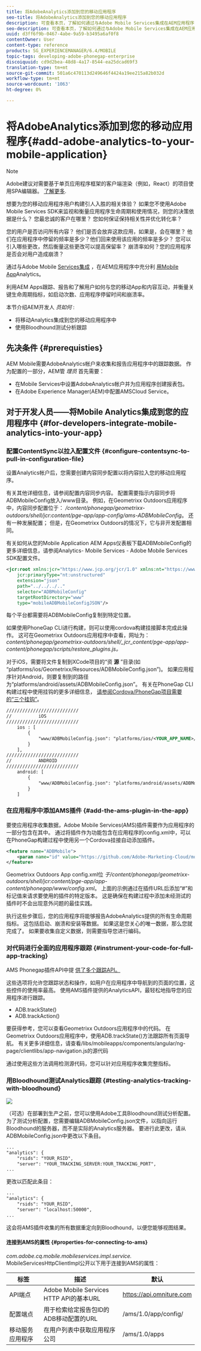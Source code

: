 ```yaml
---
title: 将AdobeAnalytics添加到您的移动应用程序
seo-title: 将AdobeAnalytics添加到您的移动应用程序
description: 可查看本页，了解如何通过与Adobe Mobile Services集成在AEM应用程序中使用移动应用程序Analytics。
seo-description: 可查看本页，了解如何通过与Adobe Mobile Services集成在AEM应用程序中使用移动应用程序Analytics。
uuid: d3ff6f9b-0467-4abe-9a59-b3495a6af0f8
contentOwner: User
content-type: reference
products: SG_EXPERIENCEMANAGER/6.4/MOBILE
topic-tags: developing-adobe-phonegap-enterprise
discoiquuid: cd9d2bea-48d8-4a17-8544-ea25dcad69f3
translation-type: tm+mt
source-git-commit: 501a6c470113d249646f4424a19ee215a82b032d
workflow-type: tm+mt
source-wordcount: '1063'
ht-degree: 0%

---
```



# 将AdobeAnalytics添加到您的移动应用程序{#add-adobe-analytics-to-your-mobile-application}

>[!NOTE]
>
>Adobe建议对需要基于单页应用程序框架的客户端渲染（例如，React）的项目使用SPA编辑器。 [了解更多](/help/sites-developing/spa-overview.md).

想要为您的移动应用程序用户构建引人入胜的相关体验？ 如果您不使用Adobe Mobile Services SDK来监视和衡量应用程序生命周期和使用情况，则您的决策依据是什么？ 您最忠诚的客户在哪里？ 您如何保证保持相关性并优化转化率？

您的用户是否访问所有内容？ 他们是否会放弃这款应用，如果是，会在哪里？ 他们在应用程序中停留的频率是多少？他们回来使用该应用的频率是多少？ 您可以引入哪些更改，然后衡量这些更改可以提高保留率？ 崩溃率如何？您的应用程序是否会对用户造成崩溃？

通过与Adobe Mobile [Services集成](https://www.adobe.com/ca/solutions/digital-analytics/mobile-web-apps-analytics.html) ，在AEM应用程序中充分利 [用Mobile App](https://www.adobe.com/marketing-cloud/mobile-marketing.html)Analytics。

利用AEM Apps跟踪、报告和了解用户如何与您的移动App和内容互动，并衡量关键生命周期指标，如启动次数、应用程序停留时间和崩溃率。

本节介绍AEM开发人 *员如何* :

* 将移动Analytics集成到您的移动应用程序中
* 使用Bloodhound测试分析跟踪

## 先决条件 {#prerequisties}

AEM Mobile需要AdobeAnalytics帐户来收集和报告应用程序中的跟踪数据。 作为配置的一部分，AEM管 *理员* 首先需要：

* 在Mobile Services中设置AdobeAnalytics帐户并为应用程序创建报表包。
* 在Adobe Experience Manager(AEM)中配置AMSCloud Service。

## 对于开发人员——将Mobile Analytics集成到您的应用程序中 {#for-developers-integrate-mobile-analytics-into-your-app}

### 配置ContentSync以拉入配置文件 {#configure-contentsync-to-pull-in-configuration-file}

设置Analytics帐户后，您需要创建内容同步配置以将内容拉入您的移动应用程序。

有关其他详细信息，请参阅配置内容同步内容。 配置需要指示内容同步将ADBMobileConfig放入/www目录。 例如，在Geometrixx Outdoors应用程序中，内容同步配置位于： */content/phonegap/geometrixx-outdoors/shell/jcr:content/pge-app/app-config/ams-ADBMobileConfig*。 还有一种发展配置； 但是，在Geometrixx Outdoors的情况下，它与非开发配置相同。

有关如何从您的Mobile Application AEM Apps仪表板下载ADBMobileConfig的更多详细信息，请参阅Analytics- Mobile Services - Adobe Mobile Services SDK配置文件。

```xml
<jcr:root xmlns:jcr="https://www.jcp.org/jcr/1.0" xmlns:nt="https://www.jcp.org/jcr/nt/1.0"
    jcr:primaryType="nt:unstructured"
    extension="json"
    path="../../../.." 
    selector="ADBMobileConfig"
    targetRootDirectory="www"
    type="mobileADBMobileConfigJSON"/>
```

每个平台都需要将ADBMobileConfig复制到特定位置。

如果使用PhoneGap CLI进行构建，则可以使用cordova构建挂接脚本完成此操作。 这可在Geometrixx Outdoors应用程序中查看，网址为：*content/phonegap/geometrixx-outdoors/shell/_jcr_content/pge-app/app-content/phonegap/scripts/restore_plugins.js。*

对于iOS，需要将文件复制到XCode项目的“资 **源** ”目录(如 “platforms/ios/Geometrixx/Resources/ADBMobileConfig.json”)。 如果应用程序针对Android，则要复制到的路径为“platforms/android/assets/ADBMobileConfig.json”。 有关在PhoneGap CLI构建过程中使用挂钩的更多详细信息， [请参阅Cordova/PhoneGap项目需要的“三个挂钩”](https://devgirl.org/2013/11/12/three-hooks-your-cordovaphonegap-project-needs/)。

```xml
///////////////////////////
//          iOS
///////////////////////////
    ios : [
        {
            "www/ADBMobileConfig.json": "platforms/ios/<YOUR_APP_NAME>/Resources/ADBMobileConfig.json"
        }
    ],
///////////////////////////
//          ANDROID
///////////////////////////
    android: [
        {
            "www/ADBMobileConfig.json": "platforms/android/assets/ADBMobileConfig.json"
        }
    ]
```

### 在应用程序中添加AMS插件 {#add-the-ams-plugin-in-the-app}

要使应用程序收集数据，Adobe Mobile Services(AMS)插件需要作为应用程序的一部分包含在其中。 通过将插件作为功能包含在应用程序的config.xml中，可以在PhoneGap构建过程中使用另一个Cordova挂接自动添加插件。

```xml
<feature name="ADBMobile">
    <param name="id" value="https://github.com/Adobe-Marketing-Cloud/mobile-services#0482f9cedf90c98a8d4b07219ece1933b2e46a60"/>
</feature>
```

Geometrixx Outdoors App config.xml位 *于/content/phonegap/geometrixx-outdoors/shell/jcr:content/pge-app/app-content/phonegap/www/config.xml*。 上面的示例通过在插件URL后添加“#”和标记值来请求要使用的插件的特定版本。 这是确保在构建过程中添加未经测试的插件时不会出现意外问题的最佳实践。

执行这些步骤后，您的应用程序将能够报告AdobeAnalytics提供的所有生命周期指标。 这包括启动、崩溃和安装等数据。 如果这是您关心的唯一数据，那么您就完成了。 如果要收集自定义数据，则需要指导您进行编码。

### 对代码进行全面的应用程序跟踪 {#instrument-your-code-for-full-app-tracking}

AMS Phonegap插件API中提 [供了多个跟踪API。](https://docs.adobe.com/content/help/en/mobile-services/ios/phonegap-ios/phonegap-methods.html)

这些选项将允许您跟踪状态和操作，如用户在应用程序中导航到的页面的位置，这些控件的使用率最高。 使用AMS插件提供的AnalyticsAPI，最轻松地指导您的应用程序进行跟踪。

* ADB.trackState()
* ADB.trackAction()

要获得参考，您可以查看Geometrixx Outdoors应用程序中的代码。 在Geometrixx Outdoors应用程序中，使用ADB.trackState()方法跟踪所有页面导航。 有关更多详细信息，请查看/libs/mobileapps/components/angular/ng-page/clientlibs/app-navigation.js的源代码

通过使用这些方法调用检测源代码，您可以针对应用程序收集完整指标。

### 用Bloodhound测试Analytics跟踪  {#testing-analytics-tracking-with-bloodhound}

![](do-not-localize/chlimage_1.jpeg)

<!--NOTE TO WRITER: Reference to Bloodhound no longer valid. Bloodhound is EOL. Russell Whitchurch can provide details/alternate options.-->

（可选）在部署到生产之前，您可以使用Adobe工具Bloodhound测试分析配置。 为了测试分析配置，您需要编辑ADBMobileConfig.json文件，以指向运行Bloodhound的服务器，而不是实际的Analytics服务器。 要进行此更改，请从ADBMobileConfig.json中更改以下条目。

```xml
...
"analytics": {
    "rsids": "YOUR_RSID",
    "server": "YOUR_TRACKING_SERVER:YOUR_TRACKING_PORT",
...
```

更改以匹配此条目：

```xml
...
"analytics": {
    "rsids": "YOUR_RSID",
    "server": "localhost:50000",
...
```

这会将AMS插件收集的所有数据重定向到Bloodhound，以便您能够视图结果。

#### 连接到AMS的属性 {#properties-for-connecting-to-ams}

*com.adobe.cq.mobile.mobileservices.impl.service.* MobileServicesHttpClientImpl公开以下用于连接到AMS的属性：

| **标签** | **描述** | **默认** |
|---|---|---|
| API端点 | Adobe Mobile Services HTTP API的基本URL | https://api.omniture.com |
| 配置端点 | 用于检索给定报告包ID的ADB移动配置的URL | /ams/1.0/app/config/ |
| 移动服务应用程序 | 在用户列表中获取应用程序公司 | /ams/1.0/apps |

